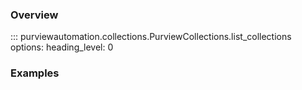 ### Overview
::: purviewautomation.collections.PurviewCollections.list_collections
    options:
        heading_level: 0

### Examples